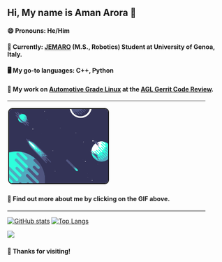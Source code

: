 <!--<div align="center" style="border-style:solid">

<div style="margin:9px">-->

## Hi, My name is Aman Arora 👋
<!--</div>-->

#### 😄 Pronouns: He/Him <br>
  
#### 🤖 Currently: [JEMARO](https://jemaro.ec-nantes.fr/english-version/about) (M.S., Robotics) Student at University of Genoa, Italy.
  
#### 🖥️ My go-to languages: C++, Python

#### 🚗 My work on [Automotive Grade Linux](https://www.automotivelinux.org/) at the [AGL Gerrit Code Review](https://gerrit.automotivelinux.org/gerrit/q/status:merged+owner:amanarora_09).
  
<hr width=90%>
  
[<img src="planets.gif" width="45%" height="45%" border=2px style="border-radius:9px; margin:2px">](https://aman-arora.space)

#### 🔭 Find out more about me by clicking on the GIF above.

<hr width=90%>


[![GitHub stats](https://github-readme-stats.vercel.app/api?username=amanarora9848)](https://github.com/amanarora9848)
[![Top Langs](https://github-readme-stats.vercel.app/api/top-langs/?username=amanarora9848&layout=compact&langs_count=6)](https://github.com/amanarora9848)

![](https://komarev.com/ghpvc/?username=amanarora9848&label=VIEWS&style=for-the-badge&color=2b0c91)

#### 🙏 Thanks for visiting!

</p>
<!--</div>-->
